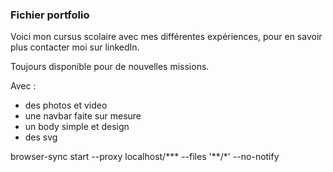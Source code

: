 ### Fichier portfolio 

Voici mon cursus scolaire avec mes différentes expériences, pour en savoir plus contacter moi sur linkedIn.

Toujours disponible pour de nouvelles missions.

Avec : 
* des photos et video
* une navbar faite sur mesure
* un body simple et design
* des svg

browser-sync start --proxy localhost/***  --files '**/*' --no-notify